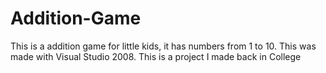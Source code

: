 # Addition-Game
This is a addition game for little kids, it has numbers from 1 to 10. This was made with Visual Studio 2008. This is a project I made back in College
